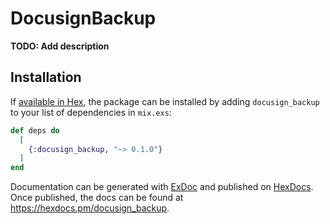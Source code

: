 # DocusignBackup

**TODO: Add description**

## Installation

If [available in Hex](https://hex.pm/docs/publish), the package can be installed
by adding `docusign_backup` to your list of dependencies in `mix.exs`:

```elixir
def deps do
  [
    {:docusign_backup, "~> 0.1.0"}
  ]
end
```

Documentation can be generated with [ExDoc](https://github.com/elixir-lang/ex_doc)
and published on [HexDocs](https://hexdocs.pm). Once published, the docs can
be found at <https://hexdocs.pm/docusign_backup>.


